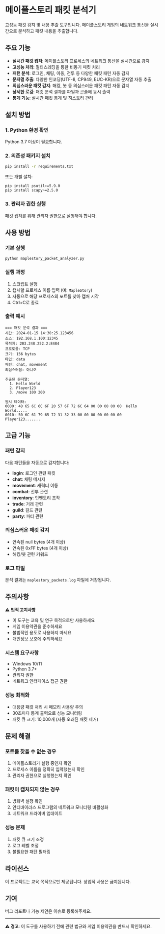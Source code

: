 # 메이플스토리 패킷 분석기

고성능 패킷 감지 및 내용 추출 도구입니다. 메이플스토리 게임의 네트워크 통신을 실시간으로 분석하고 패킷 내용을 추출합니다.

## 주요 기능

- **실시간 패킷 캡처**: 메이플스토리 프로세스의 네트워크 통신을 실시간으로 감지
- **고성능 처리**: 멀티스레딩을 통한 비동기 패킷 처리
- **패턴 분석**: 로그인, 채팅, 이동, 전투 등 다양한 패킷 패턴 자동 감지
- **문자열 추출**: 다양한 인코딩(UTF-8, CP949, EUC-KR)으로 문자열 자동 추출
- **의심스러운 패킷 감지**: 해킹, 봇 등 의심스러운 패킷 패턴 자동 감지
- **상세한 로깅**: 패킷 분석 결과를 파일과 콘솔에 동시 출력
- **통계 기능**: 실시간 패킷 통계 및 히스토리 관리

## 설치 방법

### 1. Python 환경 확인

Python 3.7 이상이 필요합니다.

### 2. 의존성 패키지 설치

```bash
pip install -r requirements.txt
```

또는 개별 설치:

```bash
pip install psutil>=5.9.0
pip install scapy>=2.5.0
```

### 3. 관리자 권한 실행

패킷 캡처를 위해 관리자 권한으로 실행해야 합니다.

## 사용 방법

### 기본 실행

```bash
python maplestory_packet_analyzer.py
```

### 실행 과정

1. 스크립트 실행
2. 캡처할 프로세스 이름 입력 (예: `MapleStory`)
3. 자동으로 해당 프로세스의 포트를 찾아 캡처 시작
4. Ctrl+C로 종료

### 출력 예시

```
=== 패킷 분석 결과 ===
시간: 2024-01-15 14:30:25.123456
소스: 192.168.1.100:12345
목적지: 203.248.252.2:8484
프로토콜: TCP
크기: 156 bytes
타입: data
패턴: chat, movement
의심스러움: 아니오

추출된 문자열:
  1. Hello World
  2. Player123
  3. /move 100 200

원시 데이터:
0000: 48 65 6C 6C 6F 20 57 6F 72 6C 64 00 00 00 00 00  Hello World.....
0010: 50 6C 61 79 65 72 31 32 33 00 00 00 00 00 00 00  Player123.......
```

## 고급 기능

### 패턴 감지

다음 패턴들을 자동으로 감지합니다:

- **login**: 로그인 관련 패킷
- **chat**: 채팅 메시지
- **movement**: 캐릭터 이동
- **combat**: 전투 관련
- **inventory**: 인벤토리 조작
- **trade**: 거래 관련
- **guild**: 길드 관련
- **party**: 파티 관련

### 의심스러운 패킷 감지

- 연속된 null bytes (4개 이상)
- 연속된 0xFF bytes (4개 이상)
- 해킹/봇 관련 키워드

### 로그 파일

분석 결과는 `maplestory_packets.log` 파일에 저장됩니다.

## 주의사항

⚠️ **법적 고지사항**

- 이 도구는 교육 및 연구 목적으로만 사용하세요
- 게임 이용약관을 준수하세요
- 불법적인 용도로 사용하지 마세요
- 개인정보 보호에 주의하세요

### 시스템 요구사항

- Windows 10/11
- Python 3.7+
- 관리자 권한
- 네트워크 인터페이스 접근 권한

### 성능 최적화

- 대용량 패킷 처리 시 메모리 사용량 주의
- 30초마다 통계 출력으로 성능 모니터링
- 패킷 큐 크기: 10,000개 (자동 오래된 패킷 제거)

## 문제 해결

### 포트를 찾을 수 없는 경우

1. 메이플스토리가 실행 중인지 확인
2. 프로세스 이름을 정확히 입력했는지 확인
3. 관리자 권한으로 실행했는지 확인

### 패킷이 캡처되지 않는 경우

1. 방화벽 설정 확인
2. 안티바이러스 프로그램의 네트워크 모니터링 비활성화
3. 네트워크 드라이버 업데이트

### 성능 문제

1. 패킷 큐 크기 조정
2. 로그 레벨 조정
3. 불필요한 패턴 필터링

## 라이선스

이 프로젝트는 교육 목적으로만 제공됩니다. 상업적 사용은 금지됩니다.

## 기여

버그 리포트나 기능 제안은 이슈로 등록해주세요.

---

**⚠️ 경고**: 이 도구를 사용하기 전에 관련 법규와 게임 이용약관을 반드시 확인하세요.

